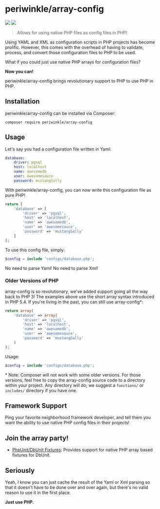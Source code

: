 # periwinkle/array-config

[![](http://forthebadge.com/badges/built-with-love.svg)](http://forthebadge.com/)
[![](http://forthebadge.com/badges/ages-12.svg)](http://forthebadge.com/)

> Allows for using native PHP files as config files in PHP!

Using YAML and XML as configuration scripts in PHP projects has become prolific. However, this comes with the overhead of having to validate, process, and convert
those configuration files to PHP to be used.

What if you could just use native PHP arrays for configuration files?

**Now you can!**

periwinkle/array-config brings revolutionary support to PHP to use PHP in PHP.

## Installation

periwinkle/array-config can be installed via Composer:

```
composer require periwinkle/array-config
```

## Usage

Let's say you had a configuration file written in Yaml:

```yaml
database:
	driver: pgsql
	host: localhost
	name: awesomedb
	user: awesomesauce
	password: mustangSally
```

With periwinkle/array-config, you can now write this configuration file as pure PHP!

```php
return [
    'database' => [
        'driver' => 'pgsql',
        'host' => 'localhost',
        'name' => 'awesomedb',
        'user' => 'awesomesauce',
        'password' => 'mustangSally'
    ]
];
```

To use this config file, simply:

```php
$config = include 'configs/database.php';
```

No need to parse Yaml! No need to parse Xml!

### Older Versions of PHP

array-config is so revolutionary, we've added support going all the way back to PHP 3!
The examples above use the short array syntax introduced in PHP 5.4. If you're living in
the past, you can still use array-config*:

```php
return array(
    'database' => array(
        'driver' => 'pgsql',
        'host' => 'localhost',
        'name' => 'awesomedb',
        'user' => 'awesomesauce',
        'password' => 'mustangSally'
    )
);
```
Usage:

```php
$config = include 'configs/database.php';
```

\* Note: Composer will not work with some older versions. For those versions, feel free
to copy the array-config source code to a directory within your project. Any directory
will do; we suggest a `functions/` or `includes/` directory if you have one.

## Framework Support

Ping your favorite neighborhood framework developer, and tell them you want the
ability to use native PHP config files in their projects!

## Join the array party!

- [PhpUnit/DbUnit Fixtures](https://github.com/mrkrstphr/dbunit-fixture-arrays): Provides
support for native PHP array based fixtures for DbUnit.

## Seriously

Yeah, I know you can just cache the result of the Yaml or Xml parsing so that it
doesn't have to be done over and over again, but there's no valid reason to use
it in the first place.

**Just use PHP.**
